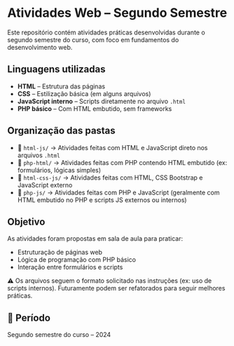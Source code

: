 # Atividades Web – Segundo Semestre

Este repositório contém atividades práticas desenvolvidas durante o segundo semestre do curso, com foco em fundamentos do desenvolvimento web.

## Linguagens utilizadas

- **HTML** – Estrutura das páginas
- **CSS** – Estilização básica (em alguns arquivos)
- **JavaScript interno** – Scripts diretamente no arquivo `.html`
- **PHP básico** – Com HTML embutido, sem frameworks

## Organização das pastas

- 📁 `html-js/` → Atividades feitas com HTML e JavaScript direto nos arquivos `.html`
- 📁 `php-html/` → Atividades feitas com PHP contendo HTML embutido (ex: formulários, lógicas simples)
- 📁 `html-css-js/` → Atividades feitas com HTML, CSS Bootstrap e JavaScript externo
- 📁 `php-js/` → Atividades feitas com PHP e JavaScript (geralmente com HTML embutido no PHP e scripts JS externos ou internos)

## Objetivo

As atividades foram propostas em sala de aula para praticar:

- Estruturação de páginas web
- Lógica de programação com PHP básico
- Interação entre formulários e scripts

⚠️ Os arquivos seguem o formato solicitado nas instruções (ex: uso de scripts internos). Futuramente podem ser refatorados para seguir melhores práticas.

## 📅 Período

Segundo semestre do curso – 2024

